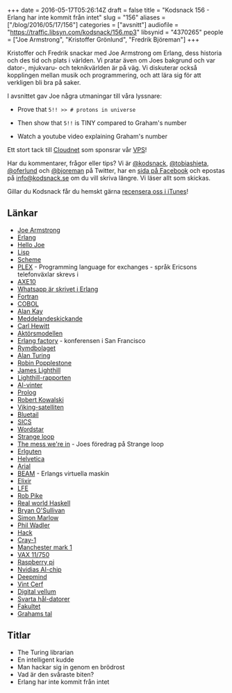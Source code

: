 +++
date = 2016-05-17T05:26:14Z
draft = false
title = "Kodsnack 156 - Erlang har inte kommit från intet"
slug = "156"
aliases = ["/blog/2016/05/17/156"]
categories = ["avsnitt"]
audiofile = "https://traffic.libsyn.com/kodsnack/156.mp3"
libsynid = "4370265"
people = ["Joe Armstrong", "Kristoffer Grönlund", "Fredrik Björeman"]
+++

Kristoffer och Fredrik snackar med Joe Armstrong om Erlang, dess historia och des tid och plats i världen. Vi pratar även om Joes bakgrund och var dator-, mjukvaru- och teknikvärlden är på väg. Vi diskuterar också kopplingen mellan musik och programmering, och att lära sig för att verkligen bli bra på saker.

I avsnittet gav Joe några utmaningar till våra lyssnare:

* Prove that `5!! >> # protons in universe`

* Then show that `5!!` is TINY compared to Graham's number

* Watch a youtube video explaining Graham's number

Ett stort tack till [Cloudnet](http://www.cloudnet.se) som sponsrar vår [VPS](http://en.wikipedia.org/wiki/Virtual_private_server)!

Har du kommentarer, frågor eller tips? Vi är [@kodsnack](https://www.twitter.com/kodsnack), [@tobiashieta](https://www.twitter.com/tobiashieta), [@oferlund](https://www.twitter.com/oferlund) och [@bjoreman](https://www.twitter.com/bjoreman) på Twitter, har en [sida på Facebook](https://www.facebook.com/kodsnack) och epostas på [info@kodsnack.se](mailto:info@kodsnack.se) om du vill skriva längre. Vi läser allt som skickas.

Gillar du Kodsnack får du hemskt gärna [recensera oss i iTunes](http://itunes.apple.com/se/podcast/kodsnack/id561631498?l=en)!

## Länkar ##
* [Joe Armstrong](https://joearms.github.io/index.html)
* [Erlang](https://en.wikipedia.org/wiki/Erlang_%28programming_language%29)
* [Hello Joe](https://www.youtube.com/watch?v=qyVvGjNjBOA)
* [Lisp](https://en.wikipedia.org/wiki/Lisp_%28programming_language%29)
* [Scheme](https://en.wikipedia.org/wiki/Scheme_%28programming_language%29)
* [PLEX](https://en.wikipedia.org/wiki/PLEX_%28programming_language%29) - Programming language for exchanges - språk Ericsons telefonväxlar skrevs i
* [AXE10](https://en.wikipedia.org/wiki/AXE_telephone_exchange)
* [Whatsapp är skrivet i Erlang](http://highscalability.com/blog/2014/2/26/the-whatsapp-architecture-facebook-bought-for-19-billion.html)
* [Fortran](https://en.wikipedia.org/wiki/Fortran)
* [COBOL](https://en.wikipedia.org/wiki/COBOL)
* [Alan Kay](https://en.wikipedia.org/wiki/Alan_Kay)
* [Meddelandeskickande](https://en.wikipedia.org/wiki/Message_passing)
* [Carl Hewitt](https://en.wikipedia.org/wiki/Carl_Hewitt)
* [Aktörsmodellen](https://en.wikipedia.org/wiki/Actor_model)
* [Erlang factory](http://www.erlang-factory.com/sfbay2016#home) - konferensen i San Francisco
* [Rymdbolaget](https://sv.wikipedia.org/wiki/Swedish_Space_Corporation)
* [Alan Turing](https://en.wikipedia.org/wiki/Alan_Turing)
* [Robin Popplestone](https://en.wikipedia.org/wiki/Robin_Popplestone)
* [James Lighthill](https://en.wikipedia.org/wiki/James_Lighthill)
* [Lighthill-rapporten](https://en.wikipedia.org/wiki/Lighthill_report)
* [AI-vinter](https://en.wikipedia.org/wiki/AI_winter)
* [Prolog](https://en.wikipedia.org/wiki/Prolog)
* [Robert Kowalski](https://en.wikipedia.org/wiki/Robert_Kowalski)
* [Viking-satelliten](https://en.wikipedia.org/wiki/Viking_%28satellite%29)
* [Bluetail](http://www.nyteknik.se/digitalisering/ganget-bakom-bluetail-startar-pa-nytt-6439686)
* [SICS](https://www.sics.se/)
* [Wordstar](https://en.wikipedia.org/wiki/WordStar)
* [Strange loop](http://www.thestrangeloop.com/)
* [The mess we're in](https://www.youtube.com/watch?v=lKXe3HUG2l4) - Joes föredrag på Strange loop
* [Erlguten](http://www.erlang.se/euc/04/erlguten.pdf)
* [Helvetica](https://en.wikipedia.org/wiki/Helvetica)
* [Arial](https://en.wikipedia.org/wiki/Arial)
* [BEAM](http://erlangcentral.org/tag/beam/) - Erlangs virtuella maskin
* [Elixir](https://en.wikipedia.org/wiki/Elixir_%28programming_language%29)
* [LFE](https://en.wikipedia.org/wiki/LFE_%28programming_language%29)
* [Rob Pike](https://en.wikipedia.org/wiki/Rob_Pike)
* [Real world Haskell](http://book.realworldhaskell.org/read/)
* [Bryan O'Sullivan](http://www.serpentine.com/blog/)
* [Simon Marlow](http://community.haskell.org/~simonmar/)
* [Phil Wadler](http://homepages.inf.ed.ac.uk/wadler/)
* [Hack](https://en.wikipedia.org/wiki/Hack_%28programming_language%29)
* [Cray-1](https://en.wikipedia.org/wiki/Cray-1)
* [Manchester mark 1](https://en.wikipedia.org/wiki/Manchester_Mark_1)
* [VAX 11/750](https://en.wikipedia.org/wiki/VAX-11#VAX-11.2F750)
* [Raspberry pi](https://en.wikipedia.org/wiki/Raspberry_Pi)
* [Nvidias AI-chip](http://venturebeat.com/2016/04/05/nvidia-creates-a-15b-transistor-chip-for-deep-learning/)
* [Deepmind](https://deepmind.com/)
* [Vint Cerf](https://en.wikipedia.org/wiki/Vint_Cerf)
* [Digital vellum](https://www.youtube.com/watch?v=STeLOogWqWk)
* [Svarta hål-datorer](http://www.scientificamerican.com/article/black-hole-computers-2007-04/)
* [Fakultet](https://en.wikipedia.org/wiki/Factorial)
* [Grahams tal](https://en.wikipedia.org/wiki/Graham%27s_number)

## Titlar ##
* The Turing librarian
* En intelligent kudde
* Man hackar sig in genom en brödrost
* Vad är den svåraste biten?
* Erlang har inte kommit från intet
